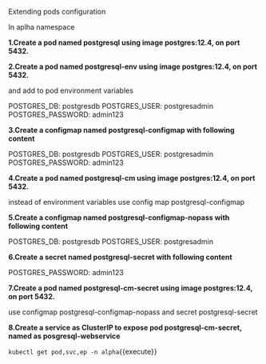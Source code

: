 Extending pods configuration

In aplha namespace

**1.Create a pod named postgresql using image postgres:12.4, on port 5432.**


**2.Create a pod named postgresql-env using image postgres:12.4, on port 5432.**

and add to pod environment variables

POSTGRES_DB: postgresdb
POSTGRES_USER: postgresadmin
POSTGRES_PASSWORD: admin123

**3.Create a configmap named postgresql-configmap with following content**

POSTGRES_DB: postgresdb
POSTGRES_USER: postgresadmin
POSTGRES_PASSWORD: admin123

**4.Create a pod named postgresql-cm using image postgres:12.4, on port 5432.**

instead of environment variables use
config map postgresql-configmap


**5.Create a configmap named postgresql-configmap-nopass with following content**

POSTGRES_DB: postgresdb
POSTGRES_USER: postgresadmin

**6.Create a secret named postgresql-secret with following content**

POSTGRES_PASSWORD: admin123


**7.Create a pod named postgresql-cm-secret using image postgres:12.4, on port 5432.**

use 
configmap postgresql-configmap-nopass
and
secret postgresql-secret


**8.Create a service as ClusterIP to expose pod postgresql-cm-secret, named as posgresql-webservice**


`kubectl get pod,svc,ep -n alpha`{{execute}}

















